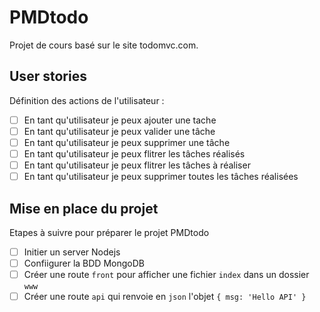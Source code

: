# PMDtodo
Projet de cours basé sur le site todomvc.com.

## User stories
Définition des actions de l'utilisateur :
- [ ] En tant qu'utilisateur je peux ajouter une tache
- [ ] En tant qu'utilisateur je peux valider une tâche
- [ ] En tant qu'utilisateur je peux supprimer une tâche
- [ ] En tant qu'utilisateur je peux flitrer les tâches réalisés
- [ ] En tant qu'utilisateur je peux flitrer les tâches à réaliser
- [ ] En tant qu'utilisateur je peux supprimer toutes les tâches réalisées

## Mise en place du projet
Etapes à suivre pour préparer le projet PMDtodo
- [ ] Initier un server Nodejs
- [ ] Confiigurer la BDD MongoDB
- [ ] Créer une route `front` pour afficher une fichier `index` dans un dossier `www`
- [ ] Créer une route `api` qui renvoie en `json` l'objet `{ msg: 'Hello API' }`